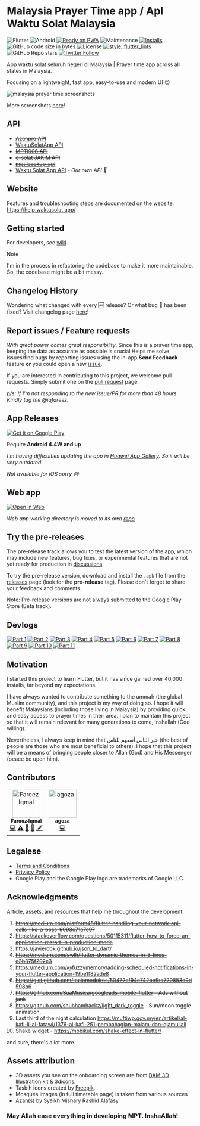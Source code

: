 # Malaysia Prayer Time app / Apl Waktu Solat Malaysia

![Flutter](https://img.shields.io/badge/Flutter-%2302569B.svg?style=flat-square&logo=Flutter&logoColor=white)
![Android](https://img.shields.io/badge/Android-3DDC84?style=flat-square&logo=android&logoColor=white)
[![Ready on PWA](https://img.shields.io/badge/Ready%20on-PWA-5a0fc8?style=flat-square)](https://waktusolat.web.app/)
![Maintenance](https://img.shields.io/maintenance/yes/2025?style=flat-square)
[![Installs](https://img.shields.io/badge/installs-50k+-informational?style=flat-square)](https://play.google.com/store/apps/details?id=live.iqfareez.waktusolatmalaysia)
![GitHub code size in bytes](https://img.shields.io/github/languages/code-size/mptwaktusolat/app_waktu_solat_malaysia?style=flat-square)
![License](https://img.shields.io/github/license/mptwaktusolat/app_waktu_solat_malaysia?style=flat-square)
[![style: flutter_lints](https://img.shields.io/badge/style-flutter__lints-4BC0F5.svg?style=flat-square)](https://pub.dev/packages/flutter_lints)
![GitHub Repo stars](https://img.shields.io/github/stars/mptwaktusolat/app_waktu_solat_malaysia?style=social)
[![Twitter Follow](https://img.shields.io/twitter/follow/iqfareez?label=Follow&style=social)](https://twitter.com/iqfareez)

App waktu solat seluruh negeri di Malaysia | Prayer time app across all states in Malaysia.

Focusing on a lightweight, fast app, easy-to-use and modern UI :wink:

![malaysia prayer time screenshots](https://user-images.githubusercontent.com/60868965/167505576-d8e0c62a-76b4-4d82-ade9-fa0722539b5d.png)

More screenshots [here](https://imgur.com/a/Zhh7aBB)!

## API

- [~~Azanpro API~~](https://api.azanpro.com/)
- [~~WaktuSolatApp API~~](https://waktusolatapp.com/)
- [~~MPTi906 API~~](https://mpt.i906.my/)
- [~~e-solat JAKIM API~~](https://www.e-solat.gov.my/)
- [~~mpt-backup-api~~](https://mpt-backup-api.herokuapp.com/)
- [Waktu Solat App API](https://api.waktusolat.app) - _Our own API 💛_

## Website

Features and troubleshooting steps are documented on the website: https://help.waktusolat.app/

## Getting started

For developers, see [wiki](https://github.com/mptwaktusolat/app_waktu_solat_malaysia/wiki).

> [!NOTE]
> I'm in the process in refactoring the codebase to make it more maintainable. So, the codebase might be a bit messy.

## Changelog History

Wondering what changed with every :new: release? Or what bug :bug: has been fixed? Visit changelog page [here](https://waktusolat.app/changelog)!

## Report issues / Feature requests

_With great power comes great responsibility_. Since this is a prayer time app, keeping the data as accurate as possible is crucial Helps me solve issues/find bugs by reporting issues using the in-app **Send Feedback** feature **or** you could open a new [issue](https://github.com/mptwaktusolat/app_waktu_solat_malaysia/issues).

If you are interested in contributing to this project, we welcome pull requests. Simply submit one on the [pull request](https://github.com/mptwaktusolat/app_waktu_solat_malaysia/pulls) page.

_p/s: If I'm not responding to the new issue/PR for more than 48 hours. Kindly tag me @iqfareez._

## App Releases

<a href='https://play.google.com/store/apps/details?id=live.iqfareez.waktusolatmalaysia&pcampaignid=pcampaignidMKT-Other-global-all-co-prtnr-py-PartBadge-Mar2515-1'><img alt='Get it on Google Play' src='https://play.google.com/intl/en_us/badges/static/images/badges/en_badge_web_generic.png' style="max-width:55%;"/></a>

Require **Android 4.4W and up**

_I'm having difficulties updating the app in [Huawei App Gallery](https://appgallery.cloud.huawei.com/ag/n/app/C102547121?channelId=github&id=b4b4309a3f5a46cfabca1672b917609b&s=75C9C29E4E75B1193F97FCAB29C7789774C16C7625285C7D8F38ED8609BD6B70&detailType=0&v). So it will be very outdated._

_Not available for iOS sorry :disappointed:_

## Web app

<a href='https://waktusolat.web.app/'><img alt='Open in Web' src='https://user-images.githubusercontent.com/60868965/99348515-bc2a5200-28d4-11eb-8d34-ac47f3e11f3d.png' style="max-width:45%;"/></a>

_Web app working directory is moved to its own [repo](https://github.com/mptwaktusolat/app_waktu_solat_malaysia_web_legacy)_

<!-- https://github.com/webmaxru/progressive-web-apps-logo -->

## Try the pre-releases

The pre-release track allows you to test the latest version of the app, which may include new features, bug fixes, or experimental features that are not yet ready for production in [discussions](https://github.com/mptwaktusolat/app_waktu_solat_malaysia/discussions).

To try the pre-release version, download and install the `.apk` file from the [releases](https://github.com/mptwaktusolat/app_waktu_solat_malaysia/releases) page (look for the **pre-release** tag). Please don't forget to share your feedback and comments.

Note: Pre-release versions are not always submitted to the Google Play Store (Beta track).

## Devlogs

[![Part 1](https://img.shields.io/badge/highlights-Part%201-blueviolet?style=for-the-badge)](https://www.instagram.com/s/aGlnaGxpZ2h0OjE3ODcyMTc0ODcwODEzNjM1)
[![Part 2](https://img.shields.io/badge/highlights-Part%202-blueviolet?style=for-the-badge)](https://www.instagram.com/s/aGlnaGxpZ2h0OjE4MDQ2MjI5MzM4MjczODAw)
[![Part 3](https://img.shields.io/badge/highlights-Part%203-blueviolet?style=for-the-badge)](https://www.instagram.com/s/aGlnaGxpZ2h0OjE4MTM5MTYyNTU1MTQ0MjYx)
[![Part 4](https://img.shields.io/badge/highlights-Part%204-blueviolet?style=for-the-badge)](https://www.instagram.com/s/aGlnaGxpZ2h0OjE3ODg2ODQ3MDQwMjc2ODM3)
[![Part 5](https://img.shields.io/badge/highlights-Part%205-blueviolet?style=for-the-badge)](https://www.instagram.com/s/aGlnaGxpZ2h0OjE3OTE1MTkzNDAzODk3MDk1)
[![Part 6](https://img.shields.io/badge/highlights-Part%206-blueviolet?style=for-the-badge)](https://www.instagram.com/s/aGlnaGxpZ2h0OjE3OTA1NDI3MDQ1NDEzMDA0)
[![Part 7](https://img.shields.io/badge/highlights-Part%207-blueviolet?style=for-the-badge)](https://www.instagram.com/s/aGlnaGxpZ2h0OjE3OTE4NTU0NjEzMTg1NjQ0)
[![Part 8](https://img.shields.io/badge/highlights-Part%208-blueviolet?style=for-the-badge)](https://www.instagram.com/s/aGlnaGxpZ2h0OjE3OTU1MjM0NjM0OTAxMzg5)
[![Part 9](https://img.shields.io/badge/highlights-Part%209-blueviolet?style=for-the-badge)](https://www.instagram.com/stories/highlights/17961012149100642/)
[![Part 10](https://img.shields.io/badge/highlights-Part%2010-blueviolet?style=for-the-badge)](https://www.instagram.com/s/aGlnaGxpZ2h0OjE4MjcxMDUwODc3MTM1ODUy)
[![Part 11](https://img.shields.io/badge/highlights-Part%2010-blueviolet?style=for-the-badge)](https://www.instagram.com/s/aGlnaGxpZ2h0OjE3OTc0NDgyMDQxNTA5ODcw)

## Motivation

<!-- A short description of the motivation behind the creation and maintenance of the project. This should explain why the project exists. -->

I started this project to learn Flutter, but it has since gained over 40,000 installs, far beyond my expectations.

I have always wanted to contribute something to the ummah (the global Muslim community), and this project is my way of doing so. I hope it will benefit Malaysians (including those living in Malaysia) by providing quick and easy access to prayer times in their area. I plan to maintain this project so that it will remain relevant for many generations to come, inshallah (God willing).

Nevertheless, I always keep in mind that خير الناس أنفعهم للناس (the best of people are those who are most beneficial to others). I hope that this project will be a means of bringing people closer to Allah (God) and His Messenger (peace be upon him).

<!-- ## Attribution

<div>Icons made by <a href="https://www.flaticon.com/authors/freepik" title="Freepik">Freepik</a> from <a href="https://www.flaticon.com/" title="Flaticon">www.flaticon.com</a></div> -->

## Contributors

<!-- ALL-CONTRIBUTORS-LIST:START - Do not remove or modify this section -->
<!-- prettier-ignore-start -->
<!-- markdownlint-disable -->
<table>
  <tbody>
    <tr>
      <td align="center"><a href="http://iqfareez.com"><img src="https://avatars.githubusercontent.com/u/60868965?v=4?s=75" width="75px;" alt="Fareez Iqmal"/><br /><sub><b>Fareez Iqmal</b></sub></a><br /><a href="https://github.com/mptwaktusolat/app_waktu_solat_malaysia/commits?author=iqfareez" title="Code">💻</a> <a href="https://github.com/mptwaktusolat/app_waktu_solat_malaysia/commits?author=iqfareez" title="Tests">⚠️</a> <a href="https://github.com/mptwaktusolat/app_waktu_solat_malaysia/commits?author=iqfareez" title="Documentation">📖</a> <a href="#design-iqfareez" title="Design">🎨</a> <a href="#content-iqfareez" title="Content">🖋</a></td>
      <td align="center"><a href="https://github.com/agoza"><img src="https://avatars.githubusercontent.com/u/49515501?v=4?s=75" width="75px;" alt="agoza"/><br /><sub><b>agoza</b></sub></a><br /><a href="https://github.com/mptwaktusolat/app_waktu_solat_malaysia/commits?author=agoza" title="Code">💻</a></td>
    </tr>
  </tbody>
</table>

<!-- markdownlint-restore -->
<!-- prettier-ignore-end -->

<!-- ALL-CONTRIBUTORS-LIST:END -->

## Legalese

- [Terms and Conditions](https://waktusolat.iqfareez.com/terms-and-conditions)
- [Privacy Policy](https://waktusolat.iqfareez.com/privacy-policy)
- Google Play and the Google Play logo are trademarks of Google LLC.

## Acknowledgments

Article, assets, and resources that help me throughout the development.

1. ~~https://medium.com/platform45/flutter-handling-your-network-api-calls-like-a-boss-9093c71a7c97~~
2. ~~https://stackoverflow.com/questions/50115311/flutter-how-to-force-an-application-restart-in-production-mode~~
3. https://javiercbk.github.io/json_to_dart/
4. ~~https://medium.com/swlh/flutter-dynamic-themes-in-3-lines-c3b375f292e3~~
5. https://medium.com/@fuzzymemory/adding-scheduled-notifications-in-your-flutter-application-19be1f82ade8
6. ~~https://gist.github.com/taciomedeiros/50472cf94c742befba720853e9d598b6~~
7. ~~https://github.com/SuaMusica/googleads-mobile-flutter - Ads without jank~~
8. https://github.com/shubhamhackz/light_dark_toggle - Sun/moon toggle animation.
9. Last third of the night calculation https://muftiwp.gov.my/en/artikel/al-kafi-li-al-fatawi/1376-al-kafi-251-pembahagian-malam-dan-qiamullail
10. Shake widget - https://mobikul.com/shake-effect-in-flutter/

and sure, there's a lot more.

## Assets attribution

- 3D assets you see on the onboarding screen are from [BAM 3D Illustration kit](https://www.uistore.design/items/bam-free-3d-illustration-kit/) & [3dicons](https://3dicons.co/).
- Tasbih icons created by [Freepik](https://www.flaticon.com/free-icons/tasbih).
- Mosques images (in full timetable page) is taken from various sources
- [Azan(s)](https://soundcloud.com/alafasy/sets/athan) by Syeikh Mishary Rashid Alafasy

### May Allah ease everything in developing MPT. InshaAllah!
